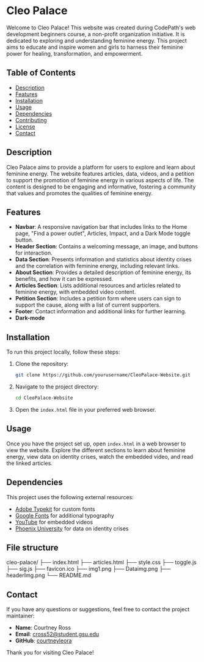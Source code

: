 # Cleo Palace

Welcome to Cleo Palace! This website was created during CodePath's web development beginners course, a non-profit organization initiative. It is dedicated to exploring and understanding feminine energy. This project aims to educate and inspire women and girls to harness their feminine power for healing, transformation, and empowerment.
## Table of Contents

- [Description](#description)
- [Features](#features)
- [Installation](#installation)
- [Usage](#usage)
- [Dependencies](#dependencies)
- [Contributing](#contributing)
- [License](#license)
- [Contact](#contact)

## Description

Cleo Palace aims to provide a platform for users to explore and learn about feminine energy. The website features articles, data, videos, and a petition to support the promotion of feminine energy in various aspects of life. The content is designed to be engaging and informative, fostering a community that values and promotes the qualities of feminine energy.

## Features
- **Navbar**: A responsive navigation bar that includes links to the Home page, "Find a power outlet", Articles, Impact, and a Dark Mode toggle button.
- **Header Section**: Contains a welcoming message, an image, and buttons for interaction.
- **Data Section**: Presents information and statistics about identity crises and the correlation with feminine energy, including relevant links.
- **About Section**: Provides a detailed description of feminine energy, its benefits, and how it can be expressed.
- **Articles Section**: Lists additional resources and articles related to feminine energy, with embedded video content.
- **Petition Section**: Includes a petition form where users can sign to support the cause, along with a list of current supporters.
- **Footer**: Contact information and additional links for further learning.
- **Dark-mode**

## Installation

To run this project locally, follow these steps:

1. Clone the repository:
    ```bash
    git clone https://github.com/yourusername/CleoPalace-Website.git
    ```

2. Navigate to the project directory:
    ```bash
    cd CleoPalace-Website
    ```

3. Open the `index.html` file in your preferred web browser.

## Usage

Once you have the project set up, open `index.html` in a web browser to view the website. Explore the different sections to learn about feminine energy, view data on identity crises, watch the embedded video, and read the linked articles.

## Dependencies

This project uses the following external resources:

- [Adobe Typekit](https://use.typekit.net/rre7kys.css) for custom fonts
- [Google Fonts](https://fonts.googleapis.com/css2?family=Cookie&display=swap) for additional typography
- [YouTube](https://www.youtube.com) for embedded videos
- [Phoenix University](https://www.phoenix.edu/professional-development/blog/what-is-identity-crisis/) for data on identity crises

## File structure 
cleo-palace/
├── index.html
├── articles.html
├── style.css
├── toggle.js
├── sig.js
├── favicon.ico
├── img1.png
├── Dataimg.png
├── headerImg.png
└── README.md


## Contact

If you have any questions or suggestions, feel free to contact the project maintainer:

- **Name**: Courtney Ross
- **Email**: cross52@student.gsu.edu
- **GitHub**: [courtneyleora](https://github.com/courtneyleora)

Thank you for visiting Cleo Palace!
